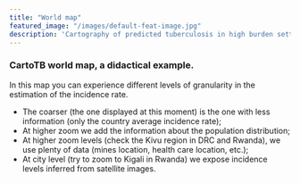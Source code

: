 ```yaml
---
title: "World map"
featured_image: "/images/default-feat-image.jpg"
description: 'Cartography of predicted tuberculosis in high burden settings'
---
```


<div id="map"></div>

<div id="modal"> <div class="inner-modal">

### CartoTB world map, a didactical example.

In this map you can experience different levels of granularity in the estimation of the incidence rate.

- The coarser (the one displayed at this moment) is the one with less information (only the country average incidence rate);
- At higher zoom we add the information about the population distribution;
- At higher zoom levels (check the Kivu region in DRC and Rwanda), we use plenty of data (mines location, health care location, etc.);
- At city level (try to zoom to Kigali in Rwanda) we expose incidence levels inferred from satellite images.

</div> </div>
